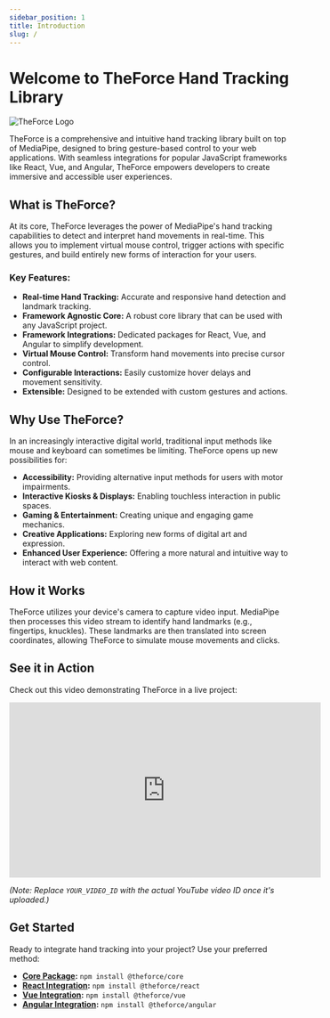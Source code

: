 ```yaml
---
sidebar_position: 1
title: Introduction
slug: /
---
```



# Welcome to TheForce Hand Tracking Library

<div style={{display: 'flex', alignItems: 'center', justifyContent: 'center', gap: '20px'}}>
  <img src="/img/theforce.png" alt="TheForce Logo" style={{width: '20%', flexShrink: 0}} />
  <p>
    TheForce is a comprehensive and intuitive hand tracking library built on top of MediaPipe, designed to bring gesture-based control to your web applications. With seamless integrations for popular JavaScript frameworks like React, Vue, and Angular, TheForce empowers developers to create immersive and accessible user experiences.
  </p>
</div>

## What is TheForce?

At its core, TheForce leverages the power of MediaPipe's hand tracking capabilities to detect and interpret hand movements in real-time. This allows you to implement virtual mouse control, trigger actions with specific gestures, and build entirely new forms of interaction for your users.

### Key Features:

*   **Real-time Hand Tracking:** Accurate and responsive hand detection and landmark tracking.
*   **Framework Agnostic Core:** A robust core library that can be used with any JavaScript project.
*   **Framework Integrations:** Dedicated packages for React, Vue, and Angular to simplify development.
*   **Virtual Mouse Control:** Transform hand movements into precise cursor control.
*   **Configurable Interactions:** Easily customize hover delays and movement sensitivity.
*   **Extensible:** Designed to be extended with custom gestures and actions.

## Why Use TheForce?

In an increasingly interactive digital world, traditional input methods like mouse and keyboard can sometimes be limiting. TheForce opens up new possibilities for:

*   **Accessibility:** Providing alternative input methods for users with motor impairments.
*   **Interactive Kiosks & Displays:** Enabling touchless interaction in public spaces.
*   **Gaming & Entertainment:** Creating unique and engaging game mechanics.
*   **Creative Applications:** Exploring new forms of digital art and expression.
*   **Enhanced User Experience:** Offering a more natural and intuitive way to interact with web content.

## How it Works

TheForce utilizes your device's camera to capture video input. MediaPipe then processes this video stream to identify hand landmarks (e.g., fingertips, knuckles). These landmarks are then translated into screen coordinates, allowing TheForce to simulate mouse movements and clicks.

## See it in Action

Check out this video demonstrating TheForce in a live project:

<iframe width="560" height="315" src="https://www.youtube.com/embed/YOUR_VIDEO_ID" title="TheForce Demo" frameborder="0" allow="accelerometer; autoplay; clipboard-write; encrypted-media; gyroscope; picture-in-picture; web-share" referrerpolicy="strict-origin-when-cross-origin" allowfullscreen></iframe>

*(Note: Replace `YOUR_VIDEO_ID` with the actual YouTube video ID once it's uploaded.)*

## Get Started

Ready to integrate hand tracking into your project? Use your preferred method:
*   **[Core Package](https://www.npmjs.com/package/@theforce/core):** `npm install @theforce/core`
*   **[React Integration](https://www.npmjs.com/package/@theforce/react):** `npm install @theforce/react`
*   **[Vue Integration](https://www.npmjs.com/package/@theforce/vue):** `npm install @theforce/vue`
*   **[Angular Integration](https://www.npmjs.com/package/@theforce/angular):** `npm install @theforce/angular`
